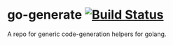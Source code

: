 # go-generate [![Build Status](https://travis-ci.org/cpuguy83/go-generate.svg?branch=master)](https://travis-ci.org/cpuguy83/go-generate)

A repo for generic code-generation helpers for golang.
